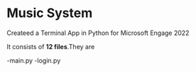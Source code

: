 # Music System
Createed a Terminal App in Python for Microsoft Engage 2022


It consists of **12 files**.They are 


  -main.py
  -login.py
